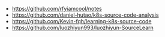 - https://github.com/rfyiamcool/notes
- https://github.com/daniel-hutao/k8s-source-code-analysis
- https://github.com/Kevin-fqh/learning-k8s-source-code
- https://github.com/luozhiyun993/luozhiyun-SourceLearn